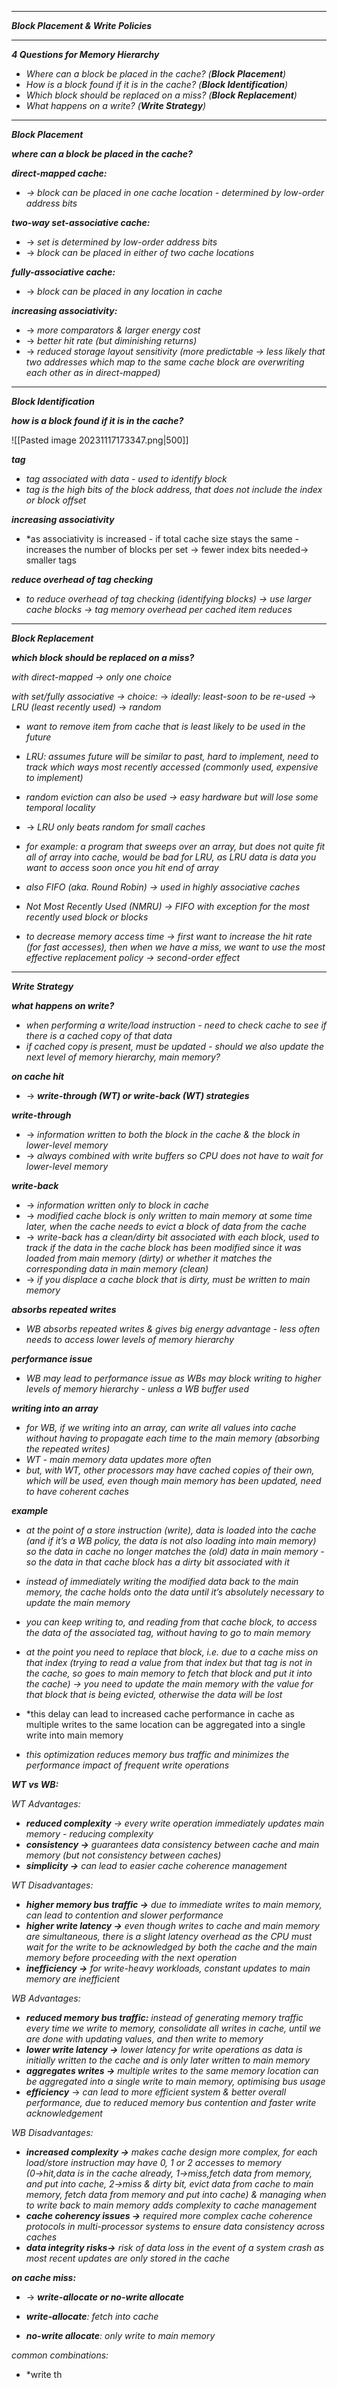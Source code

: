 
- - - 

***Block Placement & Write Policies***

- - - 

***4 Questions for Memory Hierarchy***

- *Where can a block be placed in the cache? (**Block Placement**)*
- *How is a block found if it is in the cache? (**Block Identification**)*
- *Which block should be replaced on a miss? (**Block Replacement**)*
- *What happens on a write? (**Write Strategy**)*

- - - 

***Block Placement***

***where can a block be placed in the cache?***

***direct-mapped cache:***
- *→ block can be placed in one cache location - determined by low-order address bits*

***two-way set-associative cache:***
- → *set is determined by low-order address bits*
- → *block can be placed in either of two cache locations*

***fully-associative cache:***
- → *block can be placed in any location in cache*



***increasing associativity:***
- → *more comparators & larger energy cost*
- → *better hit rate (but diminishing returns)*
- → *reduced storage layout sensitivity (more predictable → less likely that two addresses which map to the same cache block are overwriting each other as in direct-mapped)*

- - - 

***Block Identification***

***how is a block found if it is in the cache?***

![[Pasted image 20231117173347.png|500]]

***tag***
- *tag associated with data - used to identify block*
- *tag is the high bits of the block address, that does not include the index or block offset*

***increasing associativity***
- *as associativity is increased - if total cache size stays the same - increases the number of blocks per set → fewer index bits needed→ smaller tags

***reduce overhead of tag checking***
- *to reduce overhead of tag checking (identifying blocks) → use larger cache blocks → tag memory overhead per cached item reduces*

- - - 

***Block Replacement***

***which block should be replaced on a miss?***

*with direct-mapped → only one choice*

*with set/fully associative → choice:*
→ *ideally: least-soon to be re-used*
→ *LRU (least recently used)*
→ *random*

- *want to remove item from cache that is least likely to be used in the future*
- *LRU: assumes future will be similar to past, hard to implement, need to track which ways most recently accessed (commonly used, expensive to implement)*
- *random eviction can also be used → easy hardware but will lose some temporal locality*

- → *LRU only beats random for small caches*

- *for example: a program that sweeps over an array, but does not quite fit all of array into cache, would be bad for LRU, as LRU data is data you want to access soon once you hit end of array*

- *also FIFO (aka. Round Robin) → used in highly associative caches*
- *Not Most Recently Used (NMRU) → FIFO with exception for the most recently used block or blocks*

- *to decrease memory access time → first want to increase the hit rate (for fast accesses), then when we have a miss, we want to use the most effective replacement policy → second-order effect*

- - - 

***Write Strategy***

***what happens on write?***

- *when performing a write/load instruction - need to check cache to see if there is a cached copy of that data*
- *if cached copy is present, must be updated - should we also update the next level of memory hierarchy, main memory?*

***on cache hit***
- → ***write-through (WT) or write-back (WT) strategies***

***write-through*** 
- → *information written to both the block in the cache & the block in lower-level memory*
- → *always combined with write buffers so CPU does not have to wait for lower-level memory*

***write-back*** 
- → *information written only to block in cache*
- → *modified cache block is only written to main memory at some time later, when the cache needs to evict a block of data from the cache*
- → *write-back has a clean/dirty bit associated with each block, used to track if the data in the cache block has been modified since it was loaded from main memory (dirty) or whether it matches the corresponding data in main memory (clean)*
- → *if you displace a cache block that is dirty, must be written to main memory*

***absorbs repeated writes***
- *WB absorbs repeated writes & gives big energy advantage - less often needs to access lower levels of memory hierarchy*

***performance issue***
- *WB may lead to performance issue as WBs may block writing to higher levels of memory hierarchy - unless a WB buffer used*

***writing into an array***
- *for WB, if we writing into an array, can write all values into cache without having to propagate each time to the main memory (absorbing the repeated writes)*
- *WT - main memory data updates more often*
- *but, with WT, other processors may have cached copies of their own, which will be used, even though main memory has been updated, need to have coherent caches*

***example***
- *at the point of a store instruction (write), data is loaded into the cache (and if it’s a WB policy, the data is not also loading into main memory) so the data in cache no longer matches the (old) data in main memory - so the data in that cache block has a dirty bit associated with it*
- *instead of immediately writing the modified data back to the main memory, the cache holds onto the data until it’s absolutely necessary to update the main memory*
- *you can keep writing to, and reading from that cache block, to access the data of the associated tag, without having to go to main memory*
- *at the point you need to replace that block, i.e. due to a cache miss on that index (trying to read a value from that index but that tag is not in the cache, so goes to main memory to fetch that block and put it into the cache) → you need to update the main memory with the value for that block that is being evicted, otherwise the data will be lost*

- *this delay can lead to increased cache performance in cache as multiple writes to the same location can be aggregated into a single write into main memory
- *this optimization reduces memory bus traffic and minimizes the performance impact of frequent write operations*

***WT vs WB:***

*WT Advantages:*

- ***reduced complexity** → every write operation immediately updates main memory - reducing complexity*
- ***consistency →** guarantees data consistency between cache and main memory (but not consistency between caches)*
- ***simplicity →*** *can lead to easier cache coherence management*

*WT Disadvantages:*

- ***higher memory bus traffic →*** *due to immediate writes to main memory, can lead to contention and slower performance*
- ***higher write latency →*** *even though writes to cache and main memory are simultaneous, there is a slight latency overhead as the CPU must wait for the write to be acknowledged by both the cache and the main memory before proceeding with the next operation*
- ***inefficiency →*** *for write-heavy workloads, constant updates to main memory are inefficient*

*WB Advantages:*
- ***reduced memory bus traffic:*** *instead of generating memory traffic every time we write to memory, consolidate all writes in cache, until we are done with updating values, and then write to memory*
- ***lower write latency →*** *lower latency for write operations as data is initially written to the cache and is only later written to main memory*
- ***aggregates writes →*** *multiple writes to the same memory location can be aggregated into a single write to main memory, optimising bus usage*
- ***efficiency*** → *can lead to more efficient system & better overall performance, due to reduced memory bus contention and faster write acknowledgement*

*WB Disadvantages:*
- ***increased complexity →*** *makes cache design more complex, for each load/store instruction may have 0, 1 or 2 accesses to memory (0→hit,data is in the cache already, 1→miss,fetch data from memory, and put into cache, 2→miss & dirty bit, evict data from cache to main memory, fetch data from memory and put into cache) & managing when to write back to main memory adds complexity to cache management*
- ***cache coherency issues →*** *required more complex cache coherence protocols in multi-processor systems to ensure data consistency across caches*
- ***data integrity risks→*** *risk of data loss in the event of a system crash as most recent updates are only stored in the cache*

***on cache miss:***
- → ***write-allocate or no-write allocate***

- ***write-allocate**: fetch into cache*
- ***no-write allocate**: only write to main memory*

*common combinations:*
- *write th
